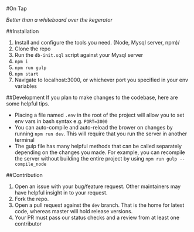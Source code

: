 #On Tap

_Better than a whiteboard over the kegerator_

##Installation

1. Install and configure the tools you need. (Node, Mysql server, npm)/
2. Clone the repo
3. Run the `db-init.sql` script against your Mysql server
4. `npm i`
5. `npm run gulp`
6. `npm start`
7. Navigate to localhost:3000, or whichever port you specified in your env variables


##Development
If you plan to make changes to the codebase, here are some helpful tips.

- Placing a file named `.env` in the root of the project will allow you to set env vars in bash syntax e.g. `PORT=3000`
- You can auto-compile and auto-reload the brower on changes by running `npm run dev`. This will require that you run the server in another terminal
- The gulp file has many helpful methods that can be called separately depending on the changes you made. 
For example, you can recompile the server without building the entire project by using `npm run gulp -- compile_node`


##Contribution
1. Open an issue with your bug/feature request. Other maintainers may have helpful insight in to your request.
2. Fork the repo.
3. Open a pull request against the `dev` branch. That is the home for latest code, whereas master will hold release versions.
4. Your PR must pass our status checks and a review from at least one contributor

